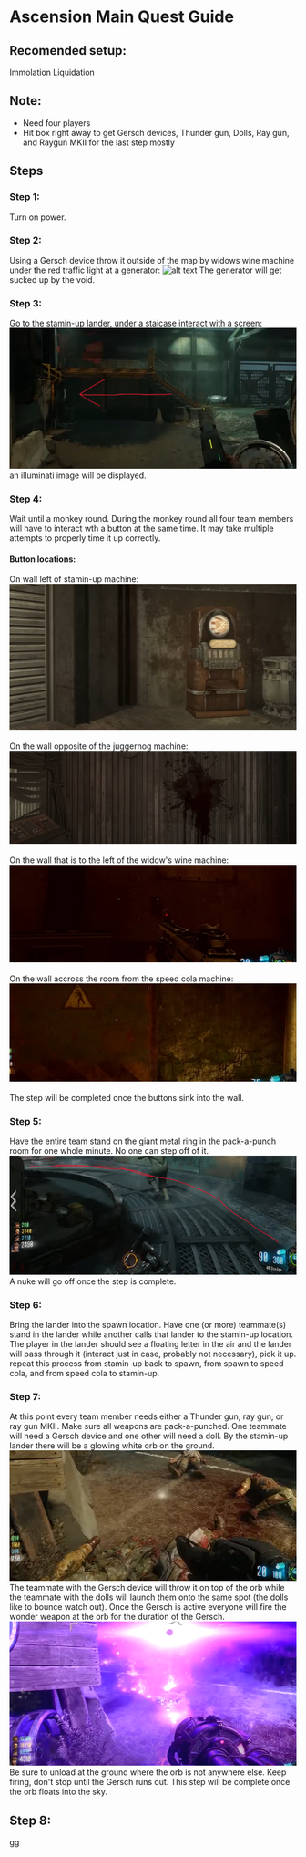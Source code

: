 # Ascension Main Quest Guide

## Recomended setup:
Immolation Liquidation

## Note:
* Need four players
* Hit box right away to get Gersch devices, Thunder gun, Dolls, Ray gun, and Raygun MKII for the last step mostly

## Steps

### Step 1:
Turn on power.

### Step 2:
Using a Gersch device throw it outside of the map by widows wine machine under the red traffic light at a generator:
![alt text](images/Screenshot%202024-12-06%20215015.png)
The generator will get sucked up by the void.

### Step 3:
Go to the stamin-up lander, under a staicase interact with a screen:
![alt text](images/img2.png)
an illuminati image will be displayed.

### Step 4:
Wait until a monkey round. During the monkey round all four team members will have to interact wth a button at the same time. It may take multiple attempts to properly time it up correctly.
#### Button locations:
On wall left of stamin-up machine:
![alt text](images/img3.png)
\
\
On the wall opposite of the juggernog machine:
![alt text](images/img4.png)
\
\
On the wall that is to the left of the widow's wine machine:
![alt text](images/img6.png)
\
\
On the wall accross the room from the speed cola machine:
![alt text](images/img7.png)
\
\
The step will be completed once the buttons sink into the wall.

### Step 5:
Have the entire team stand on the giant metal ring in the pack-a-punch room for one whole minute. No one can step off of it.
![alt text](images/img8.png)
A nuke will go off once the step is complete.

### Step 6:
Bring the lander into the spawn location. Have one (or more) teammate(s) stand in the lander while another calls that lander to the stamin-up location. The player in the lander should see a floating letter in the air and the lander will pass through it (interact just in case, probably not necessary), pick it up. repeat this process from stamin-up back to spawn, from spawn to speed cola, and from speed cola to stamin-up.

### Step 7:
At this point every team member needs either a Thunder gun, ray gun, or ray gun MKII. Make sure all weapons are pack-a-punched. One teammate will need a Gersch device and one other will need a doll. By the stamin-up lander there will be a glowing white orb on the ground.
![](images/img9.png)
The teammate with the Gersch device will throw it on top of the orb while the teammate with the dolls will launch them onto the same spot (the dolls like to bounce watch out). Once the Gersch is active everyone will fire the wonder weapon at the orb for the duration of the Gersch. ![alt text](images/img10.png)
Be sure to unload at the ground where the orb is not anywhere else. Keep firing, don't stop until the Gersch runs out. This step will be complete once the orb floats into the sky.

## Step 8:
gg

